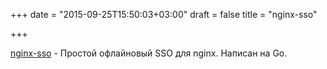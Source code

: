 +++
date = "2015-09-25T15:50:03+03:00"
draft = false
title = "nginx-sso"

+++

<p><a href="https://heipei.github.io/2015/09/23/nginx-sso-Simple-offline-SSO-for-nginx/">nginx-sso</a> -&nbsp;Простой офлайновый SSO для nginx. Написан на Go.</p>

